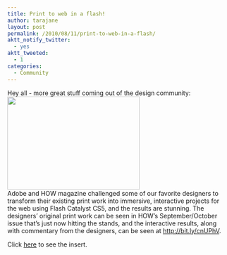 ```yaml
---
title: Print to web in a flash!
author: tarajane
layout: post
permalink: /2010/08/11/print-to-web-in-a-flash/
aktt_notify_twitter:
  - yes
aktt_tweeted:
  - 1
categories:
  - Community
---
```

Hey all - more great stuff coming out of the design community:  
<a href="http://flashcats.net/wp-content/uploads/2010/08/DesignArmy_smaller.jpg" rel="lightbox[402]"><img src="http://flashcats.net/wp-content/uploads/2010/08/DesignArmy_smaller-300x211.jpg" alt="" title="DesignArmy_smaller" width="300" height="211" class="aligncenter size-medium wp-image-403" /></a>  
Adobe and HOW magazine challenged some of our favorite designers to transform their existing print work into immersive, interactive projects for the web using Flash Catalyst CS5, and the results are stunning. The designers’ original print work can be seen in HOW’s September/October issue that’s just now hitting the stands, and the interactive results, along with commentary from the designers, can be seen at <http://bit.ly/cnUPhV>.

Click [here][1] to see the insert.

 [1]: http://flashcats.net/wp-content/uploads/2010/08/Adobe_HOW_Final.pdf